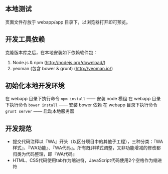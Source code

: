 ## 本地测试

页面文件存放于 webapp/app 目录下，以浏览器打开即可预览。

## 开发工具依赖

克隆版本库之后，在本地安装如下依赖软件包：

1. Node.js & npm (http://nodejs.org/download/)
2. yeoman (包含 bower & grunt) (http://yeoman.io/)

## 初始化本地开发环境

在 webapp 目录下执行命令 `npm install` —— 安装 node 模组
在 webapp 目录下执行命令 `bower install` —— 安装 bower 依赖
在 webapp 目录下执行命令 `grunt server` —— 启动本地服务器

## 开发规范


- 提交代码注释以『WA』开头（以区分项目中的其他子工程），三种分类：『WA样式』、『WA功能』、『WA代码』。所有既非样式调整，又非功能增减的修改都归类为代码整理，即『WA代码』
- HTML、CSS代码使用tab作为缩进符，JavaScript代码使用2个空格作为缩进符
